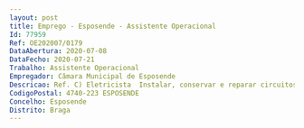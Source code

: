 ```yaml
--- 
layout: post
title: Emprego - Esposende - Assistente Operacional
Id: 77959
Ref: OE202007/0179
DataAbertura: 2020-07-08
DataFecho: 2020-07-21
Trabalho: Assistente Operacional
Empregador: Câmara Municipal de Esposende
Descricao: Ref. C) Eletricista  Instalar, conservar e reparar circuitos elétricos  Instalar órgãos elétricos, tais como quadros de distribuição, caixas de disjuntores e de derivação, contadores, interrutores e tomadas  Fixar os condutores ou cortar, dobrar e assentar calhas e tubos metálicos, plásticos ou de outro material, colocando os cabos ou fios  Executar e isolar ligações de modo a obter os circuitos elétricos pretendidos  Substituir e colocar lâmpadas de diverso tipo e formato, bem como os respetivos acessórios, quer nas escolas básicas do concelho como no restante Património Edificado Municipal  Verificar, através de vistoria a todas as escolas básicas do concelho e infantários do estado de conservação dos quadros, iluminação, tomadas, aparelhos de comando, segurança, secadores de mãos, porteiro elétrico, TSF TV e terras  Manter a iluminação decorativa dos edifícios, semáforos e calotes  Cumprir as disposições legais relativas às instalações de que trata  Localizar e determinar as deficiências de instalações ou de funcionamento, utilizando, se for o caso, aparelhos de deteção e medida.
CodigoPostal: 4740-223 ESPOSENDE
Concelho: Esposende
Distrito: Braga
--- 
```

